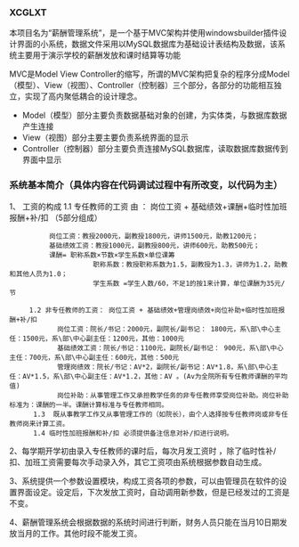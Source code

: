 ### XCGLXT
本项目名为“薪酬管理系统”，是一个基于MVC架构并使用windowsbuilder插件设计界面的小系统，数据文件采用以MySQL数据库为基础设计表结构及数据，该系统主要用于演示学校的薪酬发放和课时结算等功能


MVC是Model View Controller的缩写，所谓的MVC架构把复杂的程序分成Model（模型）、View（视图）、Controller（控制器）三个部分，各部分的功能相互独立，实现了高内聚低耦合的设计理念。
- Model（模型）部分主要负责数据基础对象的创建，为实体类，与数据库数据产生连接
- View（视图）部分主要主要负责系统界面的显示
- Controller（控制器）部分主要负责连接MySQL数据库，读取数据库数据传到界面中显示


### 系统基本简介（具体内容在代码调试过程中有所改变，以代码为主）
1、 工资的构成
       1.1 专任教师的工资 由 ： 岗位工资 + 基础绩效+课酬+临时性加班报酬+补/扣  （5部分组成）

              岗位工资：教授2000元，副教授1800元，讲师1500元，助教1200元；
              基础绩效工资：教授1000元，副教授800元，讲师600元，助教500元；
              课酬= 职称系数×节数×学生系数×单位课筹 
                         职称系数：教授职称系数为1.5，副教授为1.3，讲师为1.2，助教和其他人员为1.0；
                         学生系数 =学生人数/60，不足1的按1来计算，单位课酬为35元/节

         1.2 非专任教师的工资： 岗位工资 + 基础绩效+管理岗绩效+岗位补助+临时性加班报酬+补/扣
                岗位工资：院长/书记：2000元，副院长/副书记： 1800元，系\部\中心主任：1500元，系\部\中心副主任：1200元，其他：1000元
                基础绩效工资：院长/书记：1100元，副院长/副书记： 900元，系\部\中心主任：700元，系\部\中心副主任：600元，其他：500元
                管理岗绩效：院长/书记：AV*2，副院长/副书记：AV*1.8，系\部\中心主任：AV*1.5，系\部\中心副主任：AV*1.2，其他：AV 。(Av为全院所有专任教师课酬的平均值)
                岗位补助：从事管理工作又承担教学任务的非专任教师享受岗位补助。岗位补助标准为：课酬的一半。课酬计算标准与专任教师相同。
          1.3  既从事教学工作又从事管理工作的（如院长），由个人选择按专任教师岗或非专任教师岗来计算工资。       
          1.4 临时性加班报酬和补/扣 必须提供备注信息对补/扣进行说明。              

  2、每学期开学初由录入专任教师的课时后，每次月发工资时 ，除了临时性补/扣、加班工资需要每次手动录入外，其它工资项由系统根据参数自动生成。

  3、系统提供一个参数设置模块，构成工资各项的参数，可以由管理员在软件的设置界面设定。设定后，下次发放工资时，自动调用新参数，但是已经发过的工资是不变。

  4、薪酬管理系统会根据数据的系统时间进行判断，财务人员只能在当月10日期发放当月的工作。其他时段不能发工资。

